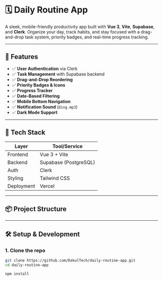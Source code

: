# 🗓️ Daily Routine App

A sleek, mobile-friendly productivity app built with **Vue 3**, **Vite**, **Supabase**, and **Clerk**. Organize your day, track habits, and stay focused with a drag-and-drop task system, priority badges, and real-time progress tracking.

---

## 🚀 Features

- ✅ **User Authentication** via Clerk
- ✅ **Task Management** with Supabase backend
- ✅ **Drag-and-Drop Reordering**
- ✅ **Priority Badges & Icons**
- ✅ **Progress Tracker**
- ✅ **Date-Based Filtering**
- ✅ **Mobile Bottom Navigation**
- ✅ **Notification Sound** (`ding.mp3`)
- ✅ **Dark Mode Support**

---

## 🧱 Tech Stack

| Layer         | Tool/Service        |
|---------------|---------------------|
| Frontend      | Vue 3 + Vite        |
| Backend       | Supabase (PostgreSQL) |
| Auth          | Clerk               |
| Styling       | Tailwind CSS        |
| Deployment    | Vercel              |

---

## 📦 Project Structure



---

## 🛠️ Setup & Development

### 1. Clone the repo
```bash
git clone https://github.com/DakulTech/daily-routine-app.git
cd daily-routine-app

npm install


